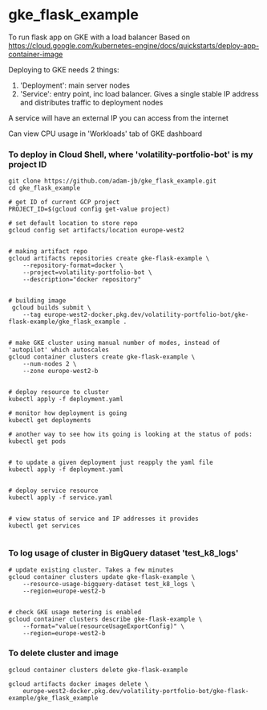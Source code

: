 # gke_flask_example


To run flask app on GKE with a load balancer
Based on https://cloud.google.com/kubernetes-engine/docs/quickstarts/deploy-app-container-image


Deploying to GKE needs 2 things:
1. 'Deployment': main server nodes
2. 'Service': entry point, inc load balancer. Gives a single stable IP address and distributes traffic to deployment nodes

A service will have an external IP you can access from the internet

Can view CPU usage in 'Workloads' tab of GKE dashboard






### To deploy in Cloud Shell, where 'volatility-portfolio-bot' is my project ID
```
git clone https://github.com/adam-jb/gke_flask_example.git
cd gke_flask_example

# get ID of current GCP project
PROJECT_ID=$(gcloud config get-value project) 

# set default location to store repo
gcloud config set artifacts/location europe-west2


# making artifact repo
gcloud artifacts repositories create gke-flask-example \
    --repository-format=docker \
    --project=volatility-portfolio-bot \
    --description="docker repository"


# building image
 gcloud builds submit \
    --tag europe-west2-docker.pkg.dev/volatility-portfolio-bot/gke-flask-example/gke_flask_example .


# make GKE cluster using manual number of modes, instead of 'autopilot' which autoscales
gcloud container clusters create gke-flask-example \
    --num-nodes 2 \
    --zone europe-west2-b


# deploy resource to cluster
kubectl apply -f deployment.yaml

# monitor how deployment is going
kubectl get deployments

# another way to see how its going is looking at the status of pods:
kubectl get pods


# to update a given deployment just reapply the yaml file
kubectl apply -f deployment.yaml


# deploy service resource
kubectl apply -f service.yaml


# view status of service and IP addresses it provides
kubectl get services


```


### To log usage of cluster in BigQuery dataset 'test_k8_logs'

```
# update existing cluster. Takes a few minutes
gcloud container clusters update gke-flask-example \
    --resource-usage-bigquery-dataset test_k8_logs \
    --region=europe-west2-b


# check GKE usage metering is enabled
gcloud container clusters describe gke-flask-example \
    --format="value(resourceUsageExportConfig)" \
    --region=europe-west2-b

```



### To delete cluster and image
```
gcloud container clusters delete gke-flask-example

gcloud artifacts docker images delete \
    europe-west2-docker.pkg.dev/volatility-portfolio-bot/gke-flask-example/gke_flask_example

```






